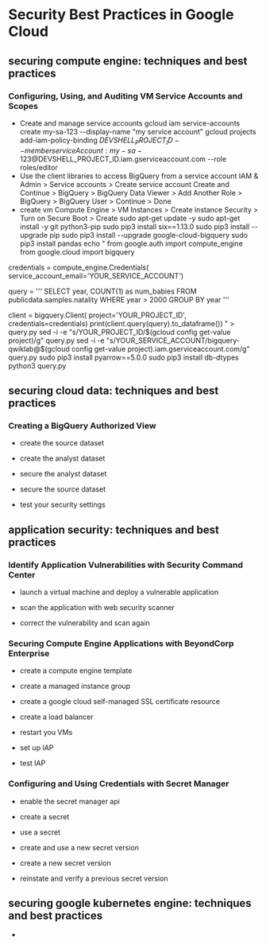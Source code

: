 # Security Best Practices in Google Cloud

## securing compute engine: techniques and best practices
### Configuring, Using, and Auditing VM Service Accounts and Scopes
- Create and manage service accounts
gcloud iam service-accounts create my-sa-123 --display-name "my service account"
gcloud projects add-iam-policy-binding $DEVSHELL_PROJECT_ID --member serviceAccount:my-sa-123@$DEVSHELL_PROJECT_ID.iam.gserviceaccount.com --role roles/editor
- Use the client libraries to access BigQuery from a service account
IAM & Admin > Service accounts > Create service account
Create and Continue > BigQuery > BigQuery Data Viewer > Add Another Role > BigQuery > BigQuery User > Continue > Done
- create vm
Compute Engine > VM Instances > Create instance
Security > Turn on Secure Boot > Create
sudo apt-get update -y
sudo apt-get install -y git python3-pip
sudo pip3 install six==1.13.0
sudo pip3 install --upgrade pip
sudo pip3 install --upgrade google-cloud-bigquery
sudo pip3 install pandas
echo "
from google.auth import compute_engine
from google.cloud import bigquery

credentials = compute_engine.Credentials(
    service_account_email='YOUR_SERVICE_ACCOUNT')

query = '''
SELECT
  year,
  COUNT(1) as num_babies
FROM
  publicdata.samples.natality
WHERE
  year > 2000
GROUP BY
  year
'''

client = bigquery.Client(
    project='YOUR_PROJECT_ID',
    credentials=credentials)
print(client.query(query).to_dataframe())
" > query.py
sed -i -e "s/YOUR_PROJECT_ID/$(gcloud config get-value project)/g" query.py
sed -i -e "s/YOUR_SERVICE_ACCOUNT/bigquery-qwiklab@$(gcloud config get-value project).iam.gserviceaccount.com/g" query.py
sudo pip3 install pyarrow==5.0.0
sudo pip3 install db-dtypes
python3 query.py
## securing cloud data: techniques and best practices
### Creating a BigQuery Authorized View
- create the source dataset

- create the analyst dataset

- secure the analyst dataset

- secure the source dataset

- test your security settings

## application security: techniques and best practices
### Identify Application Vulnerabilities with Security Command Center
- launch a virtual machine and deploy a vulnerable application

- scan the application with web security scanner

- correct the vulnerability and scan again

### Securing Compute Engine Applications with BeyondCorp Enterprise
- create a compute engine template

- create a managed instance group

- create a google cloud self-managed SSL certificate resource

- create a load balancer

- restart you VMs

- set up IAP

- test IAP

### Configuring and Using Credentials with Secret Manager
- enable the secret manager api

- create a secret

- use a secret

- create and use a new secret version

- create a new secret version

- reinstate and verify a previous secret version

## securing google kubernetes engine: techniques and best practices
- 
